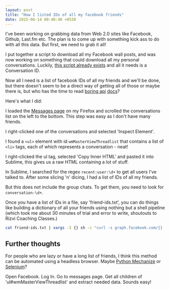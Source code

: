 ```yaml
---
layout: post
title: "How I listed IDs of all my facebook friends"
date: 2015-06-14 00:40:40 +0530
---
```


I've been working on grabbing data from Web 2.0 sites like Facebook, Github, Last.fm etc. The plan is to come up with something kick ass to do with all this data. But first, we need to grab it all!

I put together a script to download all my Facebook wall posts, and was now working on something that could download all my personal conversations. Luckily, [this script already exists](https://github.com/RaghavSood/FBMessageScraper) and all it needs is a Conversation ID.

Now all I need is a list of facebook IDs of all my friends and we'll be done, but there doesn't seem to be a direct way of getting all of those or maybe there is, but who has the time to read [boring api](https://developers.facebook.com/docs/graph-api/reference/v2.3/conversation) [docs](https://developers.facebook.com/docs/graph-api/reference/v2.3/conversation/messages)?

<!-- more -->

Here's what I did:

I loaded the [Messages page](www.facebook.com/messages/) on my Firefox and scrolled the conversations list on the left to the bottom. This step was easy as I don't have many friends.

I right-clicked one of the conversations and selected 'Inspect Element'.

I found a `<ul>` element with id `wmMasterViewThreadlist` that contains a list of `<li>` tags, each of which represents a conversation - neat!

I right-clicked the ul tag, selected 'Copy Inner HTML' and pasted it into Sublime, this gives us a raw HTML containing a lot of stuff.

In Sublime, I searched for the regex `recent:user:\d+` to get all users I've talked to. After some slicing 'n' dicing, I had a list of IDs of all my friends.

But this does not include the group chats. To get them, you need to look for `conversation-\d+`.

Once you have a list of IDs in a file, say 'friend-ids.txt', you can do things like building a dictionary of all your friends using nothing but a shell pipeline (which took me about 30 minutes of trial and error to write, shoutouts to Rizvi Coaching Classes.)

``` bash
cat friend-ids.txt | xargs -I {} sh -c "curl -s graph.facebook.com/{} | jq -c 'select(.name != null) | {name: .name, id: .id}'" | tee friend-list.txt
```

## Further thoughts

For people who are lazy or have a long list of friends, I think this method can be automated using a headless browser. Maybe [Python Mechanize](https://pypi.python.org/pypi/mechanize/) or [Selenium](https://selenium-python.readthedocs.org/)?

Open Facebook. Log In. Go to messages page. Get all children of 'ul#wmMasterViewThreadlist' and extract needed data. Sounds easy!
